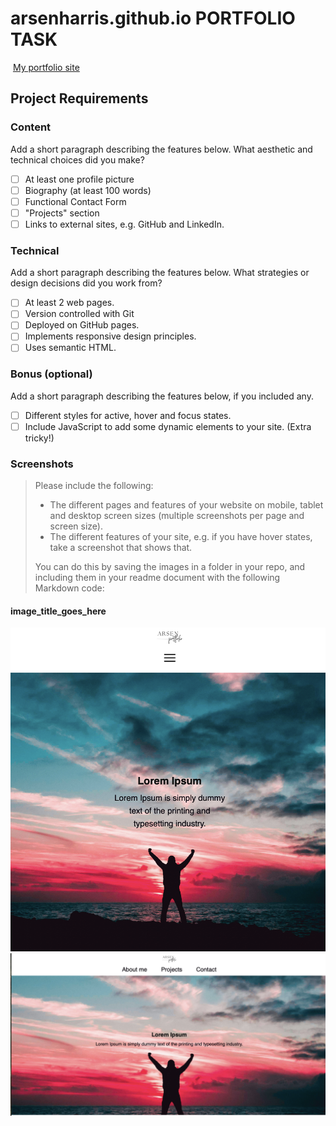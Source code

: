 # arsenharris.github.io PORTFOLIO TASK

​
[My portfolio site](https://arsenharris.github.io)
​
## Project Requirements

### Content
 Add a short paragraph describing the features below. What aesthetic and technical choices did you make? 
- [ ] At least one profile picture
- [ ] Biography (at least 100 words)
- [ ] Functional Contact Form
- [ ] "Projects" section
- [ ] Links to external sites, e.g. GitHub and LinkedIn.
​
### Technical
 Add a short paragraph describing the features below. What strategies or design decisions did you work from? 
- [ ] At least 2 web pages.
- [ ] Version controlled with Git
- [ ] Deployed on GitHub pages.
- [ ] Implements responsive design principles.
- [ ] Uses semantic HTML.

### Bonus (optional)
 Add a short paragraph describing the features below, if you included any. 
- [ ] Different styles for active, hover and focus states.
- [ ] Include JavaScript to add some dynamic elements to your site. (Extra tricky!)
​
### Screenshots
> Please include the following:
> - The different pages and features of your website on mobile, tablet and desktop screen sizes (multiple screenshots per page and screen size).
> - The different features of your site, e.g. if you have hover states, take a screenshot that shows that.  
> 
> You can do this by saving the images in a folder in your repo, and including them in your readme document with the following Markdown code: 

####  image_title_goes_here 
![How Navigation looks like on mobile ](images/mobile_version.png)
![How Navigation looks like on desktop ](images/desktop_version.png)

